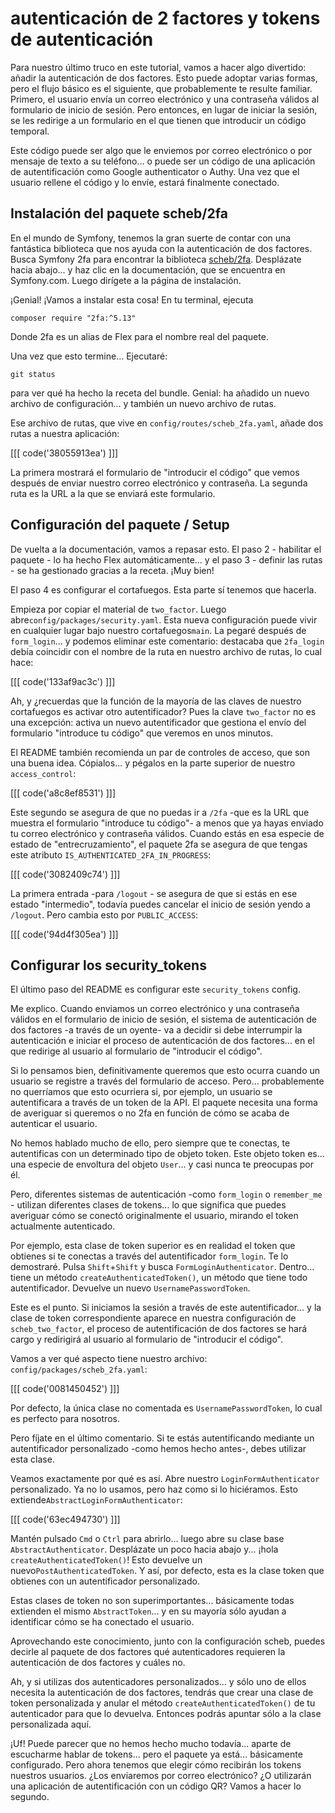 # autenticación de 2 factores y tokens de autenticación

Para nuestro último truco en este tutorial, vamos a hacer algo divertido: añadir la autenticación de dos factores. Esto puede adoptar varias formas, pero el flujo básico es el siguiente, que probablemente te resulte familiar. Primero, el usuario envía un correo electrónico y una contraseña válidos al formulario de inicio de sesión. Pero entonces, en lugar de iniciar la sesión, se les redirige a un formulario en el que tienen que introducir un código temporal.

Este código puede ser algo que le enviemos por correo electrónico o por mensaje de texto a su teléfono... o puede ser un código de una aplicación de autentificación como Google authenticator o Authy. Una vez que el usuario rellene el código y lo envíe, estará finalmente conectado.

## Instalación del paquete scheb/2fa

En el mundo de Symfony, tenemos la gran suerte de contar con una fantástica biblioteca que nos ayuda con la autenticación de dos factores. Busca Symfony 2fa para encontrar la biblioteca [scheb/2fa](https://github.com/scheb/2fa). Desplázate hacia abajo... y haz clic en la documentación, que se encuentra en Symfony.com. Luego dirígete a la página de instalación.

¡Genial! ¡Vamos a instalar esta cosa! En tu terminal, ejecuta

```terminal
composer require "2fa:^5.13"
```

Donde 2fa es un alias de Flex para el nombre real del paquete.

Una vez que esto termine... Ejecutaré:

```terminal
git status
```

para ver qué ha hecho la receta del bundle. Genial: ha añadido un nuevo archivo de configuración... y también un nuevo archivo de rutas.

Ese archivo de rutas, que vive en `config/routes/scheb_2fa.yaml`, añade dos rutas a nuestra aplicación:

[[[ code('38055913ea') ]]]

La primera mostrará el formulario de "introducir el código" que vemos después de enviar nuestro correo electrónico y contraseña. La segunda ruta es la URL a la que se enviará este formulario.

## Configuración del paquete / Setup

De vuelta a la documentación, vamos a repasar esto. El paso 2 - habilitar el paquete - lo ha hecho Flex automáticamente... y el paso 3 - definir las rutas - se ha gestionado gracias a la receta. ¡Muy bien!

El paso 4 es configurar el cortafuegos. Esta parte sí tenemos que hacerla.

Empieza por copiar el material de `two_factor`. Luego abre`config/packages/security.yaml`. Esta nueva configuración puede vivir en cualquier lugar bajo nuestro cortafuegos`main`. La pegaré después de `form_login`... y podemos eliminar este comentario: destacaba que `2fa_login` debía coincidir con el nombre de la ruta en nuestro archivo de rutas, lo cual hace:

[[[ code('133af9ac3c') ]]]

Ah, y ¿recuerdas que la función de la mayoría de las claves de nuestro cortafuegos es activar otro autentificador? Pues la clave `two_factor` no es una excepción: activa un nuevo autentificador que gestiona el envío del formulario "introduce tu código" que veremos en unos minutos.

El README también recomienda un par de controles de acceso, que son una buena idea. Cópialos... y pégalos en la parte superior de nuestro `access_control`:

[[[ code('a8c8ef8531') ]]]

Este segundo se asegura de que no puedas ir a `/2fa` -que es la URL que muestra el formulario "introduce tu código"- a menos que ya hayas enviado tu correo electrónico y contraseña válidos. Cuando estás en esa especie de estado de "entrecruzamiento", el paquete 2fa se asegura de que tengas este atributo `IS_AUTHENTICATED_2FA_IN_PROGRESS`:

[[[ code('3082409c74') ]]]

La primera entrada -para `/logout` - se asegura de que si estás en ese estado "intermedio", todavía puedes cancelar el inicio de sesión yendo a `/logout`. Pero cambia esto por `PUBLIC_ACCESS`:

[[[ code('94d4f305ea') ]]]

## Configurar los security_tokens

El último paso del README es configurar este `security_tokens` config.

Me explico. Cuando enviamos un correo electrónico y una contraseña válidos en el formulario de inicio de sesión, el sistema de autenticación de dos factores -a través de un oyente- va a decidir si debe interrumpir la autenticación e iniciar el proceso de autenticación de dos factores... en el que redirige al usuario al formulario de "introducir el código".

Si lo pensamos bien, definitivamente queremos que esto ocurra cuando un usuario se registre a través del formulario de acceso. Pero... probablemente no querríamos que esto ocurriera si, por ejemplo, un usuario se autentificara a través de un token de la API. El paquete necesita una forma de averiguar si queremos o no 2fa en función de cómo se acaba de autenticar el usuario.

No hemos hablado mucho de ello, pero siempre que te conectas, te autentificas con un determinado tipo de objeto token. Este objeto token es... una especie de envoltura del objeto `User`... y casi nunca te preocupas por él.

Pero, diferentes sistemas de autenticación -como `form_login` o `remember_me` - utilizan diferentes clases de tokens... lo que significa que puedes averiguar cómo se conectó originalmente el usuario, mirando el token actualmente autenticado.

Por ejemplo, esta clase de token superior es en realidad el token que obtienes si te conectas a través del autentificador `form_login`. Te lo demostraré. Pulsa `Shift`+`Shift` y busca `FormLoginAuthenticator`. Dentro... tiene un método `createAuthenticatedToken()`, un método que tiene todo autentificador. Devuelve un nuevo `UsernamePasswordToken`.

Este es el punto. Si iniciamos la sesión a través de este autentificador... y la clase de token correspondiente aparece en nuestra configuración de `scheb_two_factor`, el proceso de autentificación de dos factores se hará cargo y redirigirá al usuario al formulario de "introducir el código".

Vamos a ver qué aspecto tiene nuestro archivo: `config/packages/scheb_2fa.yaml`:

[[[ code('0081450452') ]]]

Por defecto, la única clase no comentada es `UsernamePasswordToken`, lo cual es perfecto para nosotros.

Pero fíjate en el último comentario. Si te estás autentificando mediante un autentificador personalizado -como hemos hecho antes-, debes utilizar esta clase.

Veamos exactamente por qué es así. Abre nuestro `LoginFormAuthenticator` personalizado. Ya no lo usamos, pero haz como si lo hiciéramos. Esto extiende`AbstractLoginFormAuthenticator`:

[[[ code('63ec494730') ]]]

Mantén pulsado `Cmd` o `Ctrl` para abrirlo... luego abre su clase base `AbstractAuthenticator`. Desplázate un poco hacia abajo y... ¡hola `createAuthenticatedToken()`! Esto devuelve un nuevo`PostAuthenticatedToken`. Y así, por defecto, esta es la clase token que obtienes con un autentificador personalizado.

Estas clases de token no son superimportantes... básicamente todas extienden el mismo `AbstractToken`... y en su mayoría sólo ayudan a identificar cómo se ha conectado el usuario.

Aprovechando este conocimiento, junto con la configuración scheb, puedes decirle al paquete de dos factores qué autenticadores requieren la autenticación de dos factores y cuáles no.

Ah, y si utilizas dos autenticadores personalizados... y sólo uno de ellos necesita la autenticación de dos factores, tendrás que crear una clase de token personalizada y anular el método `createAuthenticatedToken()` de tu autenticador para que lo devuelva. Entonces podrás apuntar sólo a la clase personalizada aquí.

¡Uf! Puede parecer que no hemos hecho mucho todavía... aparte de escucharme hablar de tokens... pero el paquete ya está... básicamente configurado. Pero ahora tenemos que elegir cómo recibirán los tokens nuestros usuarios. ¿Los enviaremos por correo electrónico? ¿O utilizarán una aplicación de autentificación con un código QR? Vamos a hacer lo segundo.
